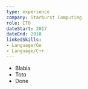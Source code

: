 ```yaml
---
type: experience
company: Starburst Computing
role: CTO
dateStart: 2017
dateEnd: 2018
linkedSkills:
- Language/Go
- Language/C++
---
```


- Blabla
- Toto
- Done
